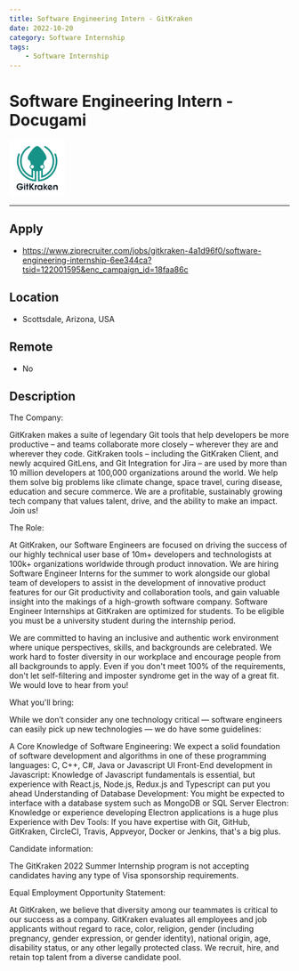 ```yaml
---
title: Software Engineering Intern - GitKraken
date: 2022-10-20
category: Software Internship
tags: 
    - Software Internship
---
```


# Software Engineering Intern - Docugami
<img src="GitKraken.webp" height="100px" width="100px"></img>

---

## Apply

- https://www.ziprecruiter.com/jobs/gitkraken-4a1d96f0/software-engineering-internship-6ee344ca?tsid=122001595&enc_campaign_id=18faa86c

## Location

- Scottsdale, Arizona, USA

## Remote
- No

## Description
The Company:

GitKraken makes a suite of legendary Git tools that help developers be more productive – and teams collaborate more closely – wherever they are and wherever they code. GitKraken tools – including the GitKraken Client, and newly acquired GitLens, and Git Integration for Jira – are used by more than 10 million developers at 100,000 organizations around the world. We help them solve big problems like climate change, space travel, curing disease, education and secure commerce. We are a profitable, sustainably growing tech company that values talent, drive, and the ability to make an impact. Join us!



The Role:

At GitKraken, our Software Engineers are focused on driving the success of our highly technical user base of 10m+ developers and technologists at 100k+ organizations worldwide through product innovation. We are hiring Software Engineer Interns for the summer to work alongside our global team of developers to assist in the development of innovative product features for our Git productivity and collaboration tools, and gain valuable insight into the makings of a high-growth software company. Software Engineer Internships at GitKraken are optimized for students. To be eligible you must be a university student during the internship period.



We are committed to having an inclusive and authentic work environment where unique perspectives, skills, and backgrounds are celebrated. We work hard to foster diversity in our workplace and encourage people from all backgrounds to apply. Even if you don't meet 100% of the requirements, don't let self-filtering and imposter syndrome get in the way of a great fit. We would love to hear from you!



What you'll bring:

While we don’t consider any one technology critical — software engineers can easily pick up new technologies — we do have some guidelines:

A Core Knowledge of Software Engineering: We expect a solid foundation of software development and algorithms in one of these programming languages: C, C++, C#, Java or Javascript
UI Front-End development in Javascript: Knowledge of Javascript fundamentals is essential, but experience with React.js, Node.js, Redux.js and Typescript can put you ahead
Understanding of Database Development: You might be expected to interface with a database system such as MongoDB or SQL Server
Electron: Knowledge or experience developing Electron applications is a huge plus
Experience with Dev Tools: If you have expertise with Git, GitHub, GitKraken, CircleCI, Travis, Appveyor, Docker or Jenkins, that's a big plus.


Candidate information:

The GitKraken 2022 Summer Internship program is not accepting candidates having any type of Visa sponsorship requirements.


Equal Employment Opportunity Statement:

At GitKraken, we believe that diversity among our teammates is critical to our success as a company. GitKraken evaluates all employees and job applicants without regard to race, color, religion, gender (including pregnancy, gender expression, or gender identity), national origin, age, disability status, or any other legally protected class. We recruit, hire, and retain top talent from a diverse candidate pool.